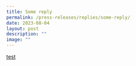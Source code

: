 ```yaml
---
title: Some reply
permalink: /press-releases/replies/some-reply/
date: 2023-08-04
layout: post
description: ""
image: ""
---
```

[test](/files/efilingguide2023.pdf)